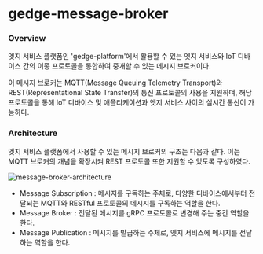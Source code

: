 # gedge-message-broker

### Overview

엣지 서비스 플랫폼인 'gedge-platform'에서 활용할 수 있는 엣지 서비스와  IoT 디바이스 간의 이종 프로토콜을 통합하여 중개할 수 있는 메시지 브로커이다. 

이 메시지 브로커는 MQTT(Message Queuing Telemetry Transport)와 REST(Representational State Transfer)의 통신 프로토콜의 사용을 지원하며, 해당 프로토콜을 통해 IoT 디바이스 및 애플리케이션과 엣지 서비스 사이의 실시간 통신이 가능하다.



### Architecture

엣지 서비스 플랫폼에서 사용할 수 있는 메시지 브로커의 구조는 다음과 같다. 이는 MQTT 브로커의 개념을 확장시켜 REST 프로토콜 또한 지원할 수 있도록 구성하였다.

![message-broker-architecture](https://user-images.githubusercontent.com/70132781/100324978-4bd5ac00-300b-11eb-87bd-eb0b787d040c.png)

- Message Subscription : 메시지를 구독하는 주체로, 다양한 디바이스에서부터 전달되는 MQTT와 RESTful 프로토콜의 메시지를 구독하는 역할을 한다.
- Message Broker : 전달된 메시지를 gRPC 프로토콜로 변경해 주는 중간 역할을 한다.
- Message Publication : 메시지를 발급하는 주체로, 엣지 서비스에 메시지를 전달하는 역할을 한다.

